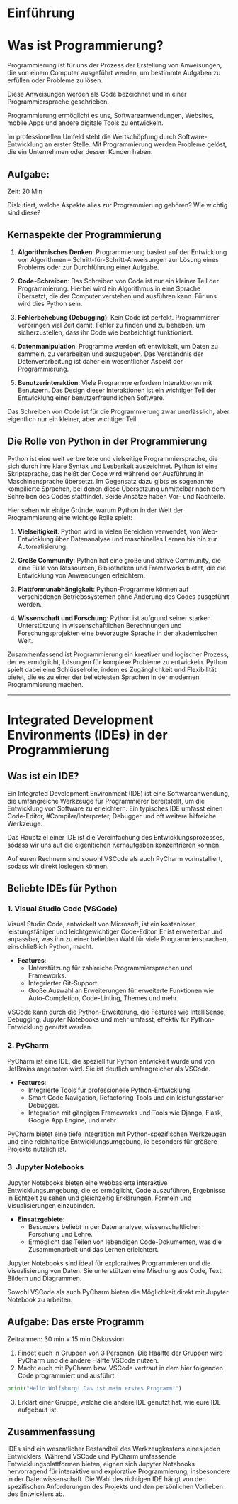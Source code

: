 # Einführung

# Was ist Programmierung?

Programmierung ist für uns der Prozess der Erstellung von Anweisungen, die von einem Computer ausgeführt werden, um
bestimmte Aufgaben zu erfüllen oder Probleme zu lösen.

Diese Anweisungen werden als Code bezeichnet und in einer Programmiersprache geschrieben.

Programmierung ermöglicht es uns, Softwareanwendungen, Websites, mobile Apps und andere digitale Tools zu
entwickeln.

Im professionellen Umfeld steht die Wertschöpfung durch Software-Entwicklung an erster Stelle. Mit Programmierung werden
Probleme gelöst, die ein Unternehmen oder dessen Kunden haben.

## Aufgabe:

Zeit: 20 Min

Diskutiert, welche Aspekte alles zur Programmierung gehören? Wie wichtig sind diese?

## Kernaspekte der Programmierung

1. **Algorithmisches Denken**: Programmierung basiert auf der Entwicklung von Algorithmen –
   Schritt-für-Schritt-Anweisungen zur Lösung eines Problems oder zur Durchführung einer Aufgabe.

2. **Code-Schreiben**: Das Schreiben von Code ist nur ein kleiner Teil der Programmierung. Hierbei wird ein Algorithmus
   in eine Sprache übersetzt, die der Computer verstehen und ausführen kann. Für uns wird dies Python sein.

3. **Fehlerbehebung (Debugging)**: Kein Code ist perfekt. Programmierer verbringen viel Zeit damit, Fehler zu finden und
   zu beheben, um sicherzustellen, dass ihr Code wie beabsichtigt funktioniert.

4. **Datenmanipulation**: Programme werden oft entwickelt, um Daten zu sammeln, zu verarbeiten und auszugeben. Das
   Verständnis der Datenverarbeitung ist daher ein wesentlicher Aspekt der Programmierung.

5. **Benutzerinteraktion**: Viele Programme erfordern Interaktionen mit Benutzern. Das Design dieser Interaktionen ist
   ein wichtiger Teil der Entwicklung einer benutzerfreundlichen Software.

Das Schreiben von Code ist für die Programmierung zwar unerlässlich, aber eigentlich nur ein kleiner, aber wichtiger
Teil.


## Die Rolle von Python in der Programmierung

Python ist eine weit verbreitete und vielseitige Programmiersprache, die sich durch ihre klare Syntax und Lesbarkeit
auszeichnet. Python ist eine Skriptsprache, das heißt der Code wird während der Ausführung in Maschinensprache
übersetzt. Im Gegensatz dazu gibts es sogenannte kompilierte Sprachen, bei denen diese Übersetzung unmittelbar nach dem
Schreiben des Codes stattfindet. Beide Ansätze haben Vor- und Nachteile.

Hier sehen wir einige Gründe, warum Python in der Welt der Programmierung eine wichtige Rolle spielt:

1. **Vielseitigkeit**: Python wird in vielen Bereichen verwendet, von Web-Entwicklung über Datenanalyse und maschinelles
   Lernen bis hin zur Automatisierung.

2. **Große Community**: Python hat eine große und aktive Community, die eine Fülle von Ressourcen, Bibliotheken und
   Frameworks bietet, die die Entwicklung von Anwendungen erleichtern.

3. **Plattformunabhängigkeit**: Python-Programme können auf verschiedenen Betriebssystemen ohne Änderung des Codes
   ausgeführt werden.

4. **Wissenschaft und Forschung**: Python ist aufgrund seiner starken Unterstützung in wissenschaftlichen Berechnungen
   und Forschungsprojekten eine bevorzugte Sprache in der akademischen Welt.

Zusammenfassend ist Programmierung ein kreativer und logischer Prozess, der es ermöglicht, Lösungen für komplexe
Probleme zu entwickeln. Python spielt dabei eine Schlüsselrolle, indem es Zugänglichkeit und Flexibilität bietet,
die es zu einer der beliebtesten Sprachen in der modernen Programmierung machen.

---

# Integrated Development Environments (IDEs) in der Programmierung

## Was ist ein IDE?

Ein Integrated Development Environment (IDE) ist eine Softwareanwendung, die umfangreiche Werkzeuge für Programmierer
bereitstellt, um die Entwicklung von Software zu erleichtern. Ein typisches IDE umfasst einen Code-Editor,
#Compiler/Interpreter, Debugger und oft weitere hilfreiche Werkzeuge.

Das Hauptziel einer IDE ist die Vereinfachung des Entwicklungsprozesses, sodass wir uns auf die eigenltichen
Kernaufgaben
konzentrieren können.

Auf euren Rechnern sind sowohl VSCode als auch PyCharm vorinstalliert, sodass wir direkt loslegen können.

## Beliebte IDEs für Python

### 1. Visual Studio Code (VSCode)

Visual Studio Code, entwickelt von Microsoft, ist ein kostenloser, leistungsfähiger und leichtgewichtiger Code-Editor.
Er ist erweiterbar und anpassbar, was ihn zu einer beliebten Wahl für viele Programmiersprachen, einschließlich Python,
macht.

- **Features**:
    - Unterstützung für zahlreiche Programmiersprachen und Frameworks.
    - Integrierter Git-Support.
    - Große Auswahl an Erweiterungen für erweiterte Funktionen wie Auto-Completion, Code-Linting, Themes und mehr.

VSCode kann durch die Python-Erweiterung, die Features wie IntelliSense, Debugging, Jupyter Notebooks und mehr umfasst,
effektiv für Python-Entwicklung genutzt werden.

### 2. PyCharm

PyCharm ist eine IDE, die speziell für Python entwickelt wurde und von JetBrains angeboten wird. Sie ist deutlich
umfangreicher als VSCode.

- **Features**:
    - Integrierte Tools für professionelle Python-Entwicklung.
    - Smart Code Navigation, Refactoring-Tools und ein leistungsstarker Debugger.
    - Integration mit gängigen Frameworks und Tools wie Django, Flask, Google App Engine, und mehr.

PyCharm bietet eine tiefe Integration mit Python-spezifischen Werkzeugen und eine reichhaltige Entwicklungsumgebung,
ie besonders für größere Projekte nützlich ist.

### 3. Jupyter Notebooks

Jupyter Notebooks bieten eine webbasierte interaktive Entwicklungsumgebung, die es ermöglicht,
Code auszuführen, Ergebnisse in Echtzeit zu sehen und gleichzeitig Erklärungen, Formeln und Visualisierungen
einzubinden.

- **Einsatzgebiete**:
    - Besonders beliebt in der Datenanalyse, wissenschaftlichen Forschung und Lehre.
    - Ermöglicht das Teilen von lebendigen Code-Dokumenten, was die Zusammenarbeit und das Lernen erleichtert.

Jupyter Notebooks sind ideal für exploratives Programmieren und die Visualisierung von Daten.
Sie unterstützen eine Mischung aus Code, Text, Bildern und Diagrammen.

Sowohl VSCode als auch PyCharm bieten die Möglichkeit direkt mit Jupyter Notebook zu arbeiten.

## Aufgabe: Das erste Programm

Zeitrahmen: 30 min + 15 min Diskussion

1. Findet euch in Gruppen von 3 Personen. Die Häälfte der Gruppen wird PyCharm und die andere Hälfte VSCode nutzen.
2. Macht euch mit PyCharm bzw. VSCode vertraut in dem hier folgenden Code programmiert und ausführt:

```python
print("Hello Wolfsburg! Das ist mein erstes Programm!")
```

3. Erklärt einer Gruppe, welche die andere IDE genutzt hat, wie eure IDE aufgebaut ist.

## Zusammenfassung

IDEs sind ein wesentlicher Bestandteil des Werkzeugkastens eines jeden Entwicklers.
Während VSCode und PyCharm umfassende Entwicklungsplattformen bieten, eignen sich Jupyter Notebooks hervorragend für
interaktive und explorative Programmierung, insbesondere in der Datenwissenschaft. Die Wahl des richtigen IDE hängt
von den spezifischen Anforderungen des Projekts und den persönlichen Vorlieben des Entwicklers ab.



